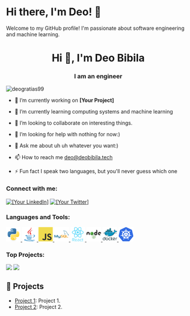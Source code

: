 # Hi there, I'm Deo! 👋

Welcome to my GitHub profile! I'm passionate about software engineering and machine learning.

<h1 align="center">Hi 👋, I'm Deo Bibila</h1>
<h3 align="center">I am an engineer</h3>

<p align="left"> <img src="https://komarev.com/ghpvc/?username=deogratias99&label=Profile%20views&color=0e75b6&style=flat" alt="deogratias99" /> </p>

- 🔭 I’m currently working on **[Your Project]**

- 🌱 I’m currently learning computing systems and machine learning

- 👯 I’m looking to collaborate on interesting things.

- 🤝 I’m looking for help with nothing for now:)

- 💬 Ask me about uh uh whatever you want:)

- 📫 How to reach me
   deo@deobibila.tech

- ⚡ Fun fact
  I speak two languages, but you'll never guess which one

<h3 align="left">Connect with me:</h3>
<p align="left">
<a href="https://linkedin.com/in/deobibila" target="blank"><img align="center" src="https://cdn.jsdelivr.net/npm/simple-icons@3.0.1/icons/linkedin.svg" alt="[Your LinkedIn]" height="30" width="40" /></a>
<a href="https://twitter.com/[Your Twitter]" target="blank"><img align="center" src="https://cdn.jsdelivr.net/npm/simple-icons@3.0.1/icons/twitter.svg" alt="[Your Twitter]" height="30" width="40" /></a>
</p>

<h3 align="left">Languages and Tools:</h3>
<p align="left">
<a href="https://www.python.org" target="_blank"> <img src="https://raw.githubusercontent.com/devicons/devicon/master/icons/python/python-original.svg" alt="python" width="40" height="40"/> </a>
<a href="https://www.java.com" target="_blank"> <img src="https://raw.githubusercontent.com/devicons/devicon/master/icons/java/java-original.svg" alt="java" width="40" height="40"/> </a>
<a href="https://www.javascript.com" target="_blank"> <img src="https://raw.githubusercontent.com/devicons/devicon/master/icons/javascript/javascript-original.svg" alt="javascript" width="40" height="40"/> </a>
<a href="https://www.mysql.com/" target="_blank"> <img src="https://raw.githubusercontent.com/devicons/devicon/master/icons/mysql/mysql-original-wordmark.svg" alt="mysql" width="40" height="40"/> </a>
<a href="https://reactjs.org/" target="_blank"> <img src="https://raw.githubusercontent.com/devicons/devicon/master/icons/react/react-original-wordmark.svg" alt="react" width="40" height="40"/> </a>
<a href="https://nodejs.org" target="_blank"> <img src="https://raw.githubusercontent.com/devicons/devicon/master/icons/nodejs/nodejs-original-wordmark.svg" alt="nodejs" width="40" height="40"/> </a>
<a href="https://www.docker.com/" target="_blank"> <img src="https://raw.githubusercontent.com/devicons/devicon/master/icons/docker/docker-original-wordmark.svg" alt="docker" width="40" height="40"/> </a>
<a href="https://kubernetes.io" target="_blank"> <img src="https://raw.githubusercontent.com/devicons/devicon/master/icons/kubernetes/kubernetes-plain.svg" alt="kubernetes" width="40" height="40"/> </a>
</p>

<h3 align="left">Top Projects:</h3>
<p align="left">
<a href="https://github.com/deogratias99/project1"><img src="https://github-readme-stats.vercel.app/api/pin/?username=deogratias99&repo=project1" /></a>
<a href="https://github.com/deogratias99/project2"><img src="https://github-readme-stats.vercel.app/api/pin/?username=deogratias99&repo=project2" /></a>
</p>

## 🌟 Projects

- [Project 1](https://github.com/deogratias99/project1):  Project 1.
- [Project 2](https://github.com/deogratias99/project2): Project 2.

